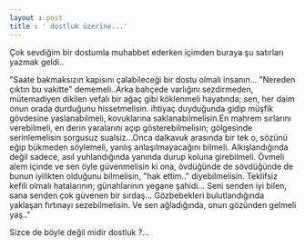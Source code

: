 ```yaml
---
layout : post
title : ' dostluk üzerine...'
---
```

Çok sevdiğim bir  dostumla muhabbet ederken  içimden buraya şu satırları yazmak geldi..

"Saate bakmaksızın kapısını çalabileceği bir dostu olmalı insanın... "Nereden
çıktın bu vakitte" dememeli..Arka bahçede varlığını sezdirmeden, mütemadiyen
dikilen vefalı bir ağaç gibi köklenmeli hayatında; sen, her daim onun orada
durduğunu hissetmelisin. ihtiyaç duyduğunda gidip müşfik gövdesine yaslanabilmeli, 
kovuklarına saklanabilmelisin.En mahrem sırlarını verebilmeli, en derin yaralarını
açıp gösterebilmelisin; gölgesinde serinlemelisin sorgusuz sualsiz...Onca dalkavuk
arasında bir tek o, sözünü eğip bükmeden söylemeli, yanlış anlaşılmayacağını bilmeli.
Alkışlandığında değil sadece, asıl yuhlandığında yanında durup koluna girebilmeli.
Övmeli alem içinde  ve sen öyle güvenmelisin ki ona, övdüğünde de sövdüğünde de bunun 
iyilikten olduğunu bilmelisin, "hak ettim.." diyebilmelisin. Teklifsiz kefili olmalı
hatalarının; günahlarının yegane şahidi... Seni senden iyi bilen, sana senden çok 
güvenen bir sırdaş... Gözbebekleri bulutlandığında yaklaşan fırtınayı sezebilmelisin.
Ve sen ağladığında, onun gözünden gelmeli yaş.."

Sizce de böyle değil midir dostluk ?...
